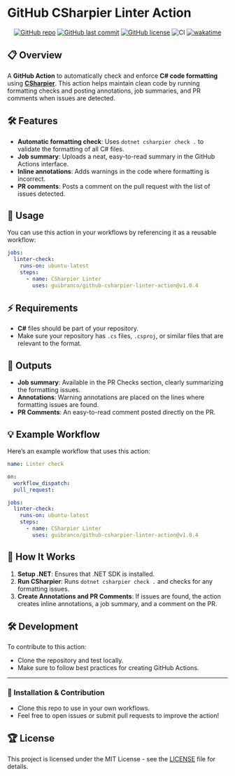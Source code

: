 # GitHub CSharpier Linter Action

<div align="center">

[![GitHub repo](https://img.shields.io/badge/GitHub-guibranco%2Fgithub--csharpier--linter--action-green.svg?style=flat-square&logo=github)](https://github.com/guibranco/github-csharpier-linter-action)
[![GitHub last commit](https://img.shields.io/github/last-commit/guibranco/github-csharpier-linter-action?color=green&logo=github&style=flat-square&label=Last%20commit)](https://github.com/guibranco/github-csharpier-linter-action)
[![GitHub license](https://img.shields.io/github/license/guibranco/github-csharpier-linter-action?color=green&logo=github&style=flat-square&label=License)](https://github.com/guibranco/github-csharpier-linter-action)
![CI](https://github.com/guibranco/github-csharpier-linter-action/actions/workflows/ci.yml/badge.svg)
[![wakatime](https://wakatime.com/badge/github/guibranco/github-csharpier-linter-action.svg)](https://wakatime.com/badge/github/guibranco/github-csharpier-linter-action)

</div>

## 📋 Overview

A **GitHub Action** to automatically check and enforce **C# code formatting** using **[CSharpier](https://csharpier.com/)**. This action helps maintain clean code by running formatting checks and posting annotations, job summaries, and PR comments when issues are detected.

## 🛠 Features

- **Automatic formatting check**: Uses `dotnet csharpier check .` to validate the formatting of all C# files.
- **Job summary**: Uploads a neat, easy-to-read summary in the GitHub Actions interface.
- **Inline annotations**: Adds warnings in the code where formatting is incorrect.
- **PR comments**: Posts a comment on the pull request with the list of issues detected.

## 🧩 Usage

You can use this action in your workflows by referencing it as a reusable workflow:

```yaml
jobs:
  linter-check:
    runs-on: ubuntu-latest
    steps:
      - name: CSharpier Linter
        uses: guibranco/github-csharpier-linter-action@v1.0.4
```

## ⚡ Requirements

- **C#** files should be part of your repository.
- Make sure your repository has `.cs` files, `.csproj`, or similar files that are relevant to the format.

## 📝 Outputs

- **Job summary**: Available in the PR Checks section, clearly summarizing the formatting issues.
- **Annotations**: Warning annotations are placed on the lines where formatting issues are found.
- **PR Comments**: An easy-to-read comment posted directly on the PR.

## 💡 Example Workflow

Here’s an example workflow that uses this action:

```yaml
name: Linter check

on:
  workflow_dispatch:
  pull_request:

jobs:
  linter-check:
    runs-on: ubuntu-latest
    steps:
      - name: CSharpier Linter
        uses: guibranco/github-csharpier-linter-action@v1.0.4
```

## 🔧 How It Works

1. **Setup .NET**: Ensures that .NET SDK is installed.
2. **Run CSharpier**: Runs `dotnet csharpier check .` and checks for any formatting issues.
3. **Create Annotations and PR Comments**: If issues are found, the action creates inline annotations, a job summary, and a comment on the PR.

## 🛠 Development

To contribute to this action:
- Clone the repository and test locally.
- Make sure to follow best practices for creating GitHub Actions.

---

### 🚀 Installation & Contribution

- Clone this repo to use in your own workflows.
- Feel free to open issues or submit pull requests to improve the action!

## 🏆 License

This project is licensed under the MIT License - see the [LICENSE](LICENSE) file for details.
